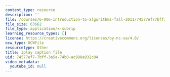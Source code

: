 ```yaml
---
content_type: resource
description: ''
file: /courses/6-006-introduction-to-algorithms-fall-2011/74577ef77bff3a5a74b0ac988a932c84_AfSk24UTFS8.srt
file_size: 63662
file_type: application/x-subrip
learning_resource_types: []
license: https://creativecommons.org/licenses/by-nc-sa/4.0/
ocw_type: OCWFile
resourcetype: Other
title: 3play caption file
uid: 74577ef7-7bff-3a5a-74b0-ac988a932c84
video_metadata:
  youtube_id: null
---
```

